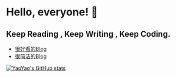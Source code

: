

# Hello, everyone! 👋

## Keep Reading , Keep Writing , Keep Coding.


* [很好看的Blog](https://yaoyao.io)
* [很简洁的Blog](https://yaoyao.blog) 



[![YaoYao's GitHub stats](https://github-readme-stats.vercel.app/api?username=yaoyaoio)](https://github.com/anuraghazra/github-readme-stats)

